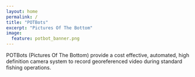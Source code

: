 ```yaml
---
layout: home
permalink: /
title: "POTBots"
excerpt: "Pictures Of The Bottom"
image:
  feature: potbot_banner.png
---
```


POTBots (Pictures Of The Bottom) provide a cost effective, automated, high definition camera system to record georeferenced video during standard fishing operations.
